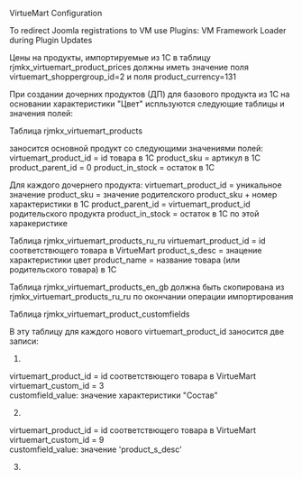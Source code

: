 VirtueMart Configuration

To redirect Joomla registrations to VM use
Plugins: VM Framework Loader during Plugin Updates

Цены на продукты, импортируемые из 1С в таблицу rjmkx_virtuemart_product_prices должны иметь значение поля virtuemart_shoppergroup_id=2 и поля product_currency=131

При создании дочерних продуктов (ДП) для базового продукта из 1С на основании характеристики "Цвет" испльзуются следующие таблицы и значения полей:

Таблица rjmkx_virtuemart_products

заносится основной продукт со следующими значениями полей:
virtuemart_product_id = id товара в 1С
product_sku = артикул в 1С
product_parent_id = 0
product_in_stock = остаток в 1С

Для каждого дочернего продукта:
virtuemart_product_id = уникальное значение
product_sku = значение родителского product_sku + номер характеристики в 1С
product_parent_id = virtuemart_product_id родительского продукта
product_in_stock = остаток в 1С по этой харакеристике

Таблица rjmkx_virtuemart_products_ru_ru
virtuemart_product_id = id соответствющего товара в VirtueMart
product_s_desc = знацение характеристики цвет
product_name = название товара (или родительского товара) в 1С

Таблица rjmkx_virtuemart_products_en_gb должна быть скопирована из rjmkx_virtuemart_products_ru_ru по окончании операции импортирования

Таблица rjmkx_virtuemart_product_customfields

В эту таблицу для каждого нового virtuemart_product_id заносится две записи:

1)
virtuemart_product_id = id соответствющего товара в VirtueMart
virtuemart_custom_id = 3  
customfield_value: значение характеристики "Состав"

2)
virtuemart_product_id = id соответствющего товара в VirtueMart
virtuemart_custom_id = 9  
customfield_value: значение 'product_s_desc'

3)
